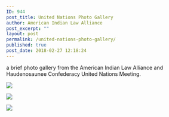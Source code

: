 ```yaml
---
ID: 944
post_title: United Nations Photo Gallery
author: American Indian Law Alliance
post_excerpt: ""
layout: post
permalink: /united-nations-photo-gallery/
published: true
post_date: 2018-02-27 12:18:24
---
```

a brief photo gallery from the American Indian Law Alliance and Haudenosaunee Confederacy United Nations Meeting.

![](https://aila.ngo/wp-content/uploads/2018/02/Ban-Ki-Moon-Haudenosaunee-2016-XL-min-300x200.jpg)

![](https://aila.ngo/wp-content/uploads/2018/02/Ban-Ki-Moon-6-min-300x200.jpg)

![](https://aila.ngo/wp-content/uploads/2018/02/Ban-Ki-Moon-5-min-300x200.jpg)
